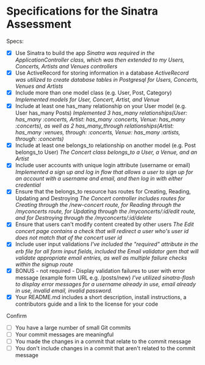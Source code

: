 # Specifications for the Sinatra Assessment

Specs:
- [x] Use Sinatra to build the app
  *Sinatra was required in the ApplicationController class, which was then extended to my Users, Concerts, Artists and Venues controllers*
- [x] Use ActiveRecord for storing information in a database
  *ActiveRecord was utilized to create database tables in Postgresql for Users, Concerts, Venues and Artists*
- [x] Include more than one model class (e.g. User, Post, Category)
  *Implemented models for User, Concert, Artist, and Venue*
- [x] Include at least one has_many relationship on your User model (e.g. User has_many Posts)
  *Implemented 3 has_many relationships(User: has_many :concerts, Artist: has_many :concerts, Venue: has_many :concerts), as well as 2 has_many_through relationships(Artist: has_many :venues, through: :concerts, Venue: has_many :artists, through: :concerts)*
- [x] Include at least one belongs_to relationship on another model (e.g. Post belongs_to User)
  *The Concert class belongs_to a User, a Venue, and an Artist*
- [x] Include user accounts with unique login attribute (username or email)
  *Implemented a sign up and log in flow that allows a user to sign up for an account with a username and email, and then log in with either credential*
- [x] Ensure that the belongs_to resource has routes for Creating, Reading, Updating and Destroying
  *The Concert controller includes routes for Creating through the /new-concert route, for Reading through the /myconcerts route, for Updating through the /myconcerts/:id/edit route, and for Destroying through the /myconcerts/:id/delete*
- [x] Ensure that users can't modify content created by other users
  *The Edit concert page contains a check that will redirect a user who's user id does not match that of the concert user id*
- [x] Include user input validations
  *I've included the "required" attribute in the erb file for all form input fields, included the Email validator gem that will validate appropriate email entries, as well as multiple failure checks within the signup route*
- [x] BONUS - not required - Display validation failures to user with error message (example form URL e.g. /posts/new)
  *I've utilized sinatra-flash to display error messages for a username already in use, email already in use, invalid email, invalid password.*
- [x] Your README.md includes a short description, install instructions, a contributors guide and a link to the license for your code

Confirm
- [ ] You have a large number of small Git commits
- [ ] Your commit messages are meaningful
- [ ] You made the changes in a commit that relate to the commit message
- [ ] You don't include changes in a commit that aren't related to the commit message
